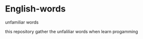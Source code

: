 # English-words
unfamiliar words

this repository gather the unfaliliar words when learn progamming
